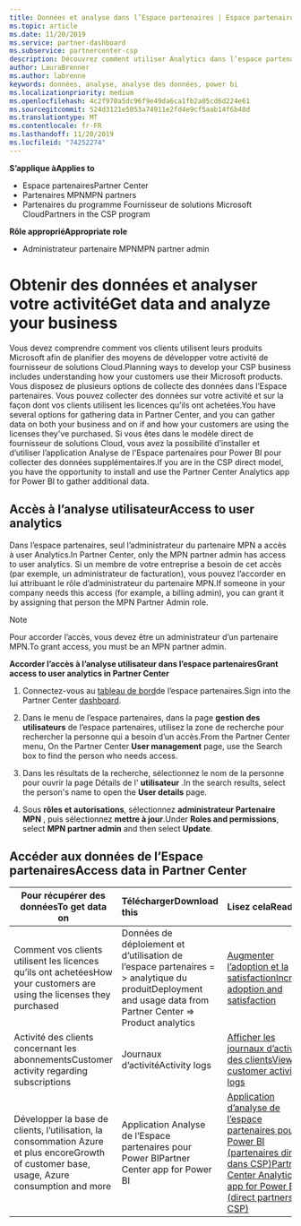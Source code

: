 ```yaml
---
title: Données et analyse dans l’Espace partenaires | Espace partenaires
ms.topic: article
ms.date: 11/20/2019
ms.service: partner-dashboard
ms.subservice: partnercenter-csp
description: Découvrez comment utiliser Analytics dans l’espace partenaires pour mieux comprendre votre activité et comment vos clients utilisent les licences que vous avez achetées.
author: LauraBrenner
ms.author: labrenne
keywords: données, analyse, analyse des données, power bi
ms.localizationpriority: medium
ms.openlocfilehash: 4c2f970a5dc96f9e49da6ca1fb2a05cd6d224e61
ms.sourcegitcommit: 524d3121e5053a74911e2fd4e9cf5aab14f6b48d
ms.translationtype: MT
ms.contentlocale: fr-FR
ms.lasthandoff: 11/20/2019
ms.locfileid: "74252274"
---
```

<span data-ttu-id="5101b-104">**S’applique à**</span><span class="sxs-lookup"><span data-stu-id="5101b-104">**Applies to**</span></span>

- <span data-ttu-id="5101b-105">Espace partenaires</span><span class="sxs-lookup"><span data-stu-id="5101b-105">Partner Center</span></span>
- <span data-ttu-id="5101b-106">Partenaires MPN</span><span class="sxs-lookup"><span data-stu-id="5101b-106">MPN partners</span></span>
- <span data-ttu-id="5101b-107">Partenaires du programme Fournisseur de solutions Microsoft Cloud</span><span class="sxs-lookup"><span data-stu-id="5101b-107">Partners in the CSP program</span></span>

<span data-ttu-id="5101b-108">**Rôle approprié**</span><span class="sxs-lookup"><span data-stu-id="5101b-108">**Appropriate role**</span></span>

- <span data-ttu-id="5101b-109">Administrateur partenaire MPN</span><span class="sxs-lookup"><span data-stu-id="5101b-109">MPN partner admin</span></span>

# <a name="get-data-and-analyze-your-business"></a><span data-ttu-id="5101b-110">Obtenir des données et analyser votre activité</span><span class="sxs-lookup"><span data-stu-id="5101b-110">Get data and analyze your business</span></span>

<span data-ttu-id="5101b-111">Vous devez comprendre comment vos clients utilisent leurs produits Microsoft afin de planifier des moyens de développer votre activité de fournisseur de solutions Cloud.</span><span class="sxs-lookup"><span data-stu-id="5101b-111">Planning ways to develop your CSP business includes understanding how your customers use their Microsoft products.</span></span> <span data-ttu-id="5101b-112">Vous disposez de plusieurs options de collecte des données dans l’Espace partenaires. Vous pouvez collecter des données sur votre activité et sur la façon dont vos clients utilisent les licences qu'ils ont achetées.</span><span class="sxs-lookup"><span data-stu-id="5101b-112">You have several options for gathering data in Partner Center, and you can gather data on both your business and on if and how your customers are using the licenses they've purchased.</span></span> <span data-ttu-id="5101b-113">Si vous êtes dans le modèle direct de fournisseur de solutions Cloud, vous avez la possibilité d’installer et d’utiliser l’application Analyse de l'Espace partenaires pour Power BI pour collecter des données supplémentaires.</span><span class="sxs-lookup"><span data-stu-id="5101b-113">If you are in the CSP direct model, you have the opportunity to install and use the Partner Center Analytics app for Power BI to gather additional data.</span></span>

## <a name="access-to-user-analytics"></a><span data-ttu-id="5101b-114">Accès à l’analyse utilisateur</span><span class="sxs-lookup"><span data-stu-id="5101b-114">Access to user analytics</span></span>

<span data-ttu-id="5101b-115">Dans l’espace partenaires, seul l’administrateur du partenaire MPN a accès à user Analytics.</span><span class="sxs-lookup"><span data-stu-id="5101b-115">In Partner Center, only the MPN partner admin has access to user analytics.</span></span> <span data-ttu-id="5101b-116">Si un membre de votre entreprise a besoin de cet accès (par exemple, un administrateur de facturation), vous pouvez l’accorder en lui attribuant le rôle d’administrateur du partenaire MPN.</span><span class="sxs-lookup"><span data-stu-id="5101b-116">If someone in your company needs this access (for example, a billing admin), you can grant it by assigning that person the MPN Partner Admin role.</span></span>

>[!NOTE] 
><span data-ttu-id="5101b-117">Pour accorder l’accès, vous devez être un administrateur d’un partenaire MPN.</span><span class="sxs-lookup"><span data-stu-id="5101b-117">To grant access, you must be an MPN partner admin.</span></span>

<span data-ttu-id="5101b-118">**Accorder l’accès à l’analyse utilisateur dans l’espace partenaires**</span><span class="sxs-lookup"><span data-stu-id="5101b-118">**Grant access to user analytics in Partner Center**</span></span> 

1. <span data-ttu-id="5101b-119">Connectez-vous au [tableau de bord](https://partner.microsoft.com/dashboard)de l’espace partenaires.</span><span class="sxs-lookup"><span data-stu-id="5101b-119">Sign into the Partner Center [dashboard](https://partner.microsoft.com/dashboard).</span></span>

2. <span data-ttu-id="5101b-120">Dans le menu de l’espace partenaires, dans la page **gestion des utilisateurs** de l’espace partenaires, utilisez la zone de recherche pour rechercher la personne qui a besoin d’un accès.</span><span class="sxs-lookup"><span data-stu-id="5101b-120">From the Partner Center menu, On the Partner Center **User management** page, use the Search box to find the person who needs access.</span></span>
2.  <span data-ttu-id="5101b-121">Dans les résultats de la recherche, sélectionnez le nom de la personne pour ouvrir la page Détails de l' **utilisateur** .</span><span class="sxs-lookup"><span data-stu-id="5101b-121">In the search results, select the person's name to open the **User details** page.</span></span>
3.  <span data-ttu-id="5101b-122">Sous **rôles et autorisations**, sélectionnez **administrateur Partenaire MPN** , puis sélectionnez **mettre à jour**.</span><span class="sxs-lookup"><span data-stu-id="5101b-122">Under **Roles and permissions**, select **MPN partner admin** and then select **Update**.</span></span>

 
## <a name="access-data-in-partner-center"></a><span data-ttu-id="5101b-123">Accéder aux données de l’Espace partenaires</span><span class="sxs-lookup"><span data-stu-id="5101b-123">Access data in Partner Center</span></span>

|<span data-ttu-id="5101b-124">**Pour récupérer des données**</span><span class="sxs-lookup"><span data-stu-id="5101b-124">**To get data on**</span></span>   |<span data-ttu-id="5101b-125">**Télécharger**</span><span class="sxs-lookup"><span data-stu-id="5101b-125">**Download this**</span></span>   |<span data-ttu-id="5101b-126">**Lisez cela**</span><span class="sxs-lookup"><span data-stu-id="5101b-126">**Read this**</span></span>   | <span data-ttu-id="5101b-127">**S’applique à**</span><span class="sxs-lookup"><span data-stu-id="5101b-127">**Applies to**</span></span>    |
|---------------------|:-----------------------|:---------------|:--------------|
|<span data-ttu-id="5101b-128">Comment vos clients utilisent les licences qu’ils ont achetées</span><span class="sxs-lookup"><span data-stu-id="5101b-128">How your customers are using the licenses they purchased</span></span>   |<span data-ttu-id="5101b-129">Données de déploiement et d’utilisation de l’espace partenaires = > analytique du produit</span><span class="sxs-lookup"><span data-stu-id="5101b-129">Deployment and usage data from Partner Center => Product analytics</span></span>   |[<span data-ttu-id="5101b-130">Augmenter l’adoption et la satisfaction</span><span class="sxs-lookup"><span data-stu-id="5101b-130">Increase adoption and satisfaction</span></span>](increasing-adoption-and-satisfaction.md)|<span data-ttu-id="5101b-131">Partenaires fournisseurs de solutions Cloud</span><span class="sxs-lookup"><span data-stu-id="5101b-131">CSP partners</span></span>|
|<span data-ttu-id="5101b-132">Activité des clients concernant les abonnements</span><span class="sxs-lookup"><span data-stu-id="5101b-132">Customer activity regarding subscriptions</span></span>   |<span data-ttu-id="5101b-133">Journaux d’activité</span><span class="sxs-lookup"><span data-stu-id="5101b-133">Activity logs</span></span>   |[<span data-ttu-id="5101b-134">Afficher les journaux d’activité des clients</span><span class="sxs-lookup"><span data-stu-id="5101b-134">View customer activity logs</span></span>](activity-logs.md)|<span data-ttu-id="5101b-135">Partenaires fournisseurs de solutions Cloud</span><span class="sxs-lookup"><span data-stu-id="5101b-135">CSP partners</span></span>   |
|<span data-ttu-id="5101b-136">Développer la base de clients, l’utilisation, la consommation Azure et plus encore</span><span class="sxs-lookup"><span data-stu-id="5101b-136">Growth of customer base, usage, Azure consumption and more</span></span>   |<span data-ttu-id="5101b-137">Application Analyse de l’Espace partenaires pour Power BI</span><span class="sxs-lookup"><span data-stu-id="5101b-137">Partner Center app for Power BI</span></span>   |[<span data-ttu-id="5101b-138">Application d’analyse de l’espace partenaires pour Power BI (partenaires directs dans CSP)</span><span class="sxs-lookup"><span data-stu-id="5101b-138">Partner Center Analytics app for Power BI (direct partners in CSP)</span></span>](power-bi-app-for-direct-partners.md)|<span data-ttu-id="5101b-139">Partenaires directs fournisseurs de solutions Cloud</span><span class="sxs-lookup"><span data-stu-id="5101b-139">CSP direct partners</span></span>|






